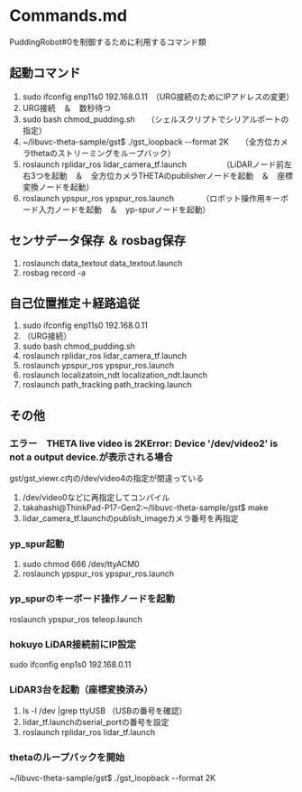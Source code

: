 # Commands.md
PuddingRobot#0を制御するために利用するコマンド類

## 起動コマンド
1. sudo ifconfig enp11s0 192.168.0.11　（URG接続のためにIPアドレスの変更）
2. URG接続　＆　数秒待つ
3. sudo bash chmod_pudding.sh　　（シェルスクリプトでシリアルポートの指定）
4. ~/libuvc-theta-sample/gst$ ./gst_loopback --format 2K　　（全方位カメラthetaのストリーミングをループバック）　　
5. roslaunch rplidar_ros lidar_camera_tf.launch　　　　　（LiDARノード前左右3つを起動　＆　全方位カメラTHETAのpublisherノードを起動　＆　座標変換ノードを起動）
6. roslaunch ypspur_ros ypspur_ros.launch　　　　（ロボット操作用キーボード入力ノードを起動　＆　yp-spurノードを起動）

## センサデータ保存 ＆ rosbag保存
1. roslaunch data_textout data_textout.launch
2. rosbag record -a

## 自己位置推定＋経路追従
1. sudo ifconfig enp11s0 192.168.0.11
2. （URG接続）
3. sudo bash chmod_pudding.sh
4. roslaunch rplidar_ros lidar_camera_tf.launch
5. roslaunch ypspur_ros ypspur_ros.launch
6. roslaunch localizatoin_ndt localization_ndt.launch
7. roslaunch path_tracking path_tracking.launch

## その他
### エラー　THETA live video is 2KError: Device '/dev/video2' is not a output device.が表示される場合
gst/gst_viewr.c内の/dev/video4の指定が間違っている
1. /dev/video0などに再指定してコンパイル
2. takahashi@ThinkPad-P17-Gen2:~/libuvc-theta-sample/gst$ make
3. lidar_camera_tf.launchのpublish_imageカメラ番号を再指定

### yp_spur起動
1. sudo chmod 666 /dev/ttyACM0
2. roslaunch ypspur_ros ypspur_ros.launch

### yp_spurのキーボード操作ノードを起動
roslaunch ypspur_ros teleop.launch

### hokuyo LiDAR接続前にIP設定
sudo ifconfig enp1s0 192.168.0.11

### LiDAR3台を起動（座標変換済み）
1. ls -l /dev |grep ttyUSB （USBの番号を確認）
2. lidar_tf.launchのserial_portの番号を設定
3. roslaunch rplidar_ros lidar_tf.launch

### thetaのループバックを開始
~/libuvc-theta-sample/gst$ ./gst_loopback --format 2K
